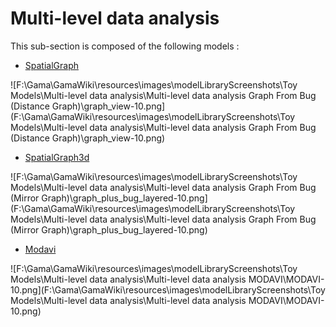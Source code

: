 # Multi-level data analysis

This sub-section is composed of the following models :

* [SpatialGraph](references#Multi-leveldataanalysisGraphFromBug(DistanceGraph))

![F:\Gama\GamaWiki\resources\images\modelLibraryScreenshots\Toy Models\Multi-level data analysis\Multi-level data analysis Graph From Bug (Distance Graph)\graph_view-10.png](F:\Gama\GamaWiki\resources\images\modelLibraryScreenshots\Toy Models\Multi-level data analysis\Multi-level data analysis Graph From Bug (Distance Graph)\graph_view-10.png)

* [SpatialGraph3d](references#Multi-leveldataanalysisGraphFromBug(MirrorGraph))

![F:\Gama\GamaWiki\resources\images\modelLibraryScreenshots\Toy Models\Multi-level data analysis\Multi-level data analysis Graph From Bug (Mirror Graph)\graph_plus_bug_layered-10.png](F:\Gama\GamaWiki\resources\images\modelLibraryScreenshots\Toy Models\Multi-level data analysis\Multi-level data analysis Graph From Bug (Mirror Graph)\graph_plus_bug_layered-10.png)

* [Modavi](references#Multi-leveldataanalysisMODAVI)

![F:\Gama\GamaWiki\resources\images\modelLibraryScreenshots\Toy Models\Multi-level data analysis\Multi-level data analysis MODAVI\MODAVI-10.png](F:\Gama\GamaWiki\resources\images\modelLibraryScreenshots\Toy Models\Multi-level data analysis\Multi-level data analysis MODAVI\MODAVI-10.png)

